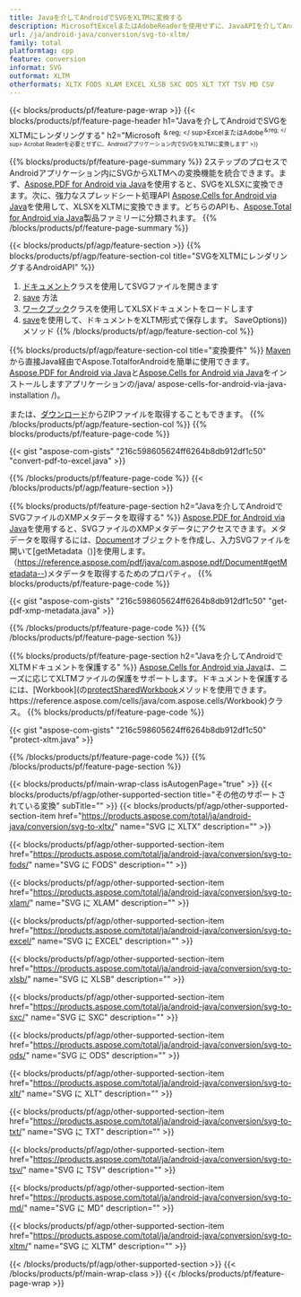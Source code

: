 ```yaml
---
title: Javaを介してAndroidでSVGをXLTMに変換する
description: MicrosoftExcelまたはAdobeReaderを使用せずに、JavaAPIを介してAndroidでSVGをXLTMにレンダリングする
url: /ja/android-java/conversion/svg-to-xltm/
family: total
platformtag: cpp
feature: conversion
informat: SVG
outformat: XLTM
otherformats: XLTX FODS XLAM EXCEL XLSB SXC ODS XLT TXT TSV MD CSV
---
```

{{< blocks/products/pf/feature-page-wrap >}}
{{< blocks/products/pf/feature-page-header h1="Javaを介してAndroidでSVGをXLTMにレンダリングする" h2="Microsoft <sup>＆reg; </ sup>ExcelまたはAdobe<sup>＆reg; </ sup> Acrobat Readerを必要とせずに、Androidアプリケーション内でSVGをXLTMに変換します" >}}

{{% blocks/products/pf/feature-page-summary %}}
2ステップのプロセスでAndroidアプリケーション内にSVGからXLTMへの変換機能を統合できます。まず、[Aspose.PDF for Android via Java](https://products.aspose.com/pdf/android-java/)を使用すると、SVGをXLSXに変換できます。次に、強力なスプレッドシート処理API [Aspose.Cells for Android via Java](https://products.aspose.com/cells/android-java/)を使用して、XLSXをXLTMに変換できます。どちらのAPIも、[Aspose.Total for Android via Java](https://products.aspose.com/total/android-java/)製品ファミリーに分類されます。 
{{% /blocks/products/pf/feature-page-summary  %}}

{{< blocks/products/pf/agp/feature-section >}}
{{% blocks/products/pf/agp/feature-section-col title="SVGをXLTMにレンダリングするAndroidAPI" %}}
1. [ドキュメント](https://reference.aspose.com/pdf/java/com.aspose.pdf/Document)クラスを使用してSVGファイルを開きます
2. [save](https://reference.aspose.com/pdf/java/com.aspose.pdf/Document#save-java.lang.String-com.aspose.pdf.SaveOptions-を使用してSVGをXLSXに変換します) 方法
3. [ワークブック](https://reference.aspose.com/cells/java/com.aspose.cells/Workbook)クラスを使用してXLSXドキュメントをロードします
4. [save](https://reference.aspose.com/cells/java/com.aspose.cells/workbook#save(java.lang.String,%20com.aspose.cells))を使用して、ドキュメントをXLTM形式で保存します。 SaveOptions))メソッド
{{% /blocks/products/pf/agp/feature-section-col %}}

{{% blocks/products/pf/agp/feature-section-col title="変換要件" %}}
[Maven](https://repository.aspose.com/webapp/#/artifacts/browse/tree/General/repo/com/aspose/aspose-total)から直接Java経由でAspose.TotalforAndroidを簡単に使用できます。 [Aspose.PDF for Android via Java](https://docs.aspose.com/pdf/androidjava/installation/)と[Aspose.Cells for Android via Java](https://docs.aspose.com/cells)をインストールしますアプリケーションの/java/ aspose-cells-for-android-via-java-installation /)。

または、[ダウンロード](https://downloads.aspose.com/total/androidjava)からZIPファイルを取得することもできます。
{{% /blocks/products/pf/agp/feature-section-col %}}
{{% blocks/products/pf/feature-page-code %}}

{{< gist "aspose-com-gists" "216c598605624ff6264b8db912df1c50" "convert-pdf-to-excel.java" >}}


{{% /blocks/products/pf/feature-page-code %}}
{{< /blocks/products/pf/agp/feature-section >}}

{{% blocks/products/pf/feature-page-section  h2="Javaを介してAndroidでSVGファイルのXMPメタデータを取得する" %}}
[Aspose.PDF for Android via Java](https://products.aspose.com/pdf/android-java/)を使用すると、SVGファイルのXMPメタデータにアクセスできます。メタデータを取得するには、[Document](https://reference.aspose.com/pdf/java/com.aspose.pdf/Document)オブジェクトを作成し、入力SVGファイルを開いて[getMetadata（)]を使用します。 （https://reference.aspose.com/pdf/java/com.aspose.pdf/Document#getMetadata--)メタデータを取得するためのプロパティ。
{{% blocks/products/pf/feature-page-code %}}

{{< gist "aspose-com-gists" "216c598605624ff6264b8db912df1c50" "get-pdf-xmp-metadata.java" >}}
{{% /blocks/products/pf/feature-page-code  %}}
{{% /blocks/products/pf/feature-page-section %}}

{{% blocks/products/pf/feature-page-section  h2="Javaを介してAndroidでXLTMドキュメントを保護する" %}}
[Aspose.Cells for Android via Java](https://products.aspose.com/cells/android-java/)は、ニーズに応じてXLTMファイルの保護をサポートします。ドキュメントを保護するには、[Workbook](の[protectSharedWorkbook](https://reference.aspose.com/cells/java/com.aspose.cells/workbook#protectSharedWorkbook(java.lang.String))メソッドを使用できます。 https://reference.aspose.com/cells/java/com.aspose.cells/Workbook)クラス。
{{% blocks/products/pf/feature-page-code %}}

{{< gist "aspose-com-gists" "216c598605624ff6264b8db912df1c50" "protect-xltm.java" >}}
{{% /blocks/products/pf/feature-page-code  %}}
{{% /blocks/products/pf/feature-page-section %}}

{{< blocks/products/pf/main-wrap-class isAutogenPage="true" >}}
{{< blocks/products/pf/agp/other-supported-section title="その他のサポートされている変換" subTitle="" >}}
{{< blocks/products/pf/agp/other-supported-section-item href="https://products.aspose.com/total/ja/android-java/conversion/svg-to-xltx/" name="SVG に XLTX" description="" >}}

{{< blocks/products/pf/agp/other-supported-section-item href="https://products.aspose.com/total/ja/android-java/conversion/svg-to-fods/" name="SVG に FODS" description="" >}}

{{< blocks/products/pf/agp/other-supported-section-item href="https://products.aspose.com/total/ja/android-java/conversion/svg-to-xlam/" name="SVG に XLAM" description="" >}}

{{< blocks/products/pf/agp/other-supported-section-item href="https://products.aspose.com/total/ja/android-java/conversion/svg-to-excel/" name="SVG に EXCEL" description="" >}}

{{< blocks/products/pf/agp/other-supported-section-item href="https://products.aspose.com/total/ja/android-java/conversion/svg-to-xlsb/" name="SVG に XLSB" description="" >}}

{{< blocks/products/pf/agp/other-supported-section-item href="https://products.aspose.com/total/ja/android-java/conversion/svg-to-sxc/" name="SVG に SXC" description="" >}}

{{< blocks/products/pf/agp/other-supported-section-item href="https://products.aspose.com/total/ja/android-java/conversion/svg-to-ods/" name="SVG に ODS" description="" >}}

{{< blocks/products/pf/agp/other-supported-section-item href="https://products.aspose.com/total/ja/android-java/conversion/svg-to-xlt/" name="SVG に XLT" description="" >}}

{{< blocks/products/pf/agp/other-supported-section-item href="https://products.aspose.com/total/ja/android-java/conversion/svg-to-txt/" name="SVG に TXT" description="" >}}

{{< blocks/products/pf/agp/other-supported-section-item href="https://products.aspose.com/total/ja/android-java/conversion/svg-to-tsv/" name="SVG に TSV" description="" >}}

{{< blocks/products/pf/agp/other-supported-section-item href="https://products.aspose.com/total/ja/android-java/conversion/svg-to-md/" name="SVG に MD" description="" >}}

{{< blocks/products/pf/agp/other-supported-section-item href="https://products.aspose.com/total/ja/android-java/conversion/svg-to-xltm/" name="SVG に XLTM" description="" >}}


{{< /blocks/products/pf/agp/other-supported-section >}}
{{< /blocks/products/pf/main-wrap-class >}}
{{< /blocks/products/pf/feature-page-wrap >}}